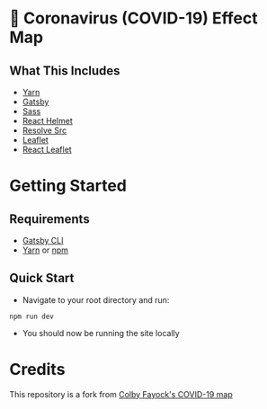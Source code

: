 # 🦠 Coronavirus (COVID-19) Effect Map

## What This Includes
* [Yarn](https://yarnpkg.com/en/)
* [Gatsby](https://www.gatsbyjs.org/)
* [Sass](https://sass-lang.com)
* [React Helmet](https://github.com/nfl/react-helmet)
* [Resolve Src](https://github.com/alampros/gatsby-plugin-resolve-src)
* [Leaflet](https://leafletjs.com/)
* [React Leaflet](https://react-leaflet.js.org)

# Getting Started

## Requirements
* [Gatsby CLI](https://www.npmjs.com/package/gatsby-cli)
* [Yarn](https://yarnpkg.com/en/) or [npm](https://www.npmjs.com/)

## Quick Start
* Navigate to your root directory and run:
```
npm run dev
```
* You should now be running the site locally

# Credits
This repository is a fork from [Colby Fayock's COVID-19 map](https://github.com/colbyfayock/coronavirus-map-dashboard) 
